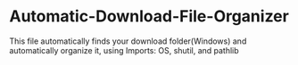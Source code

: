 # Automatic-Download-File-Organizer

This file automatically finds your download folder(Windows) and automatically organize it, using Imports: OS, shutil, and pathlib
